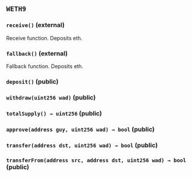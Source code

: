 ## `WETH9`






### `receive()` (external)

Receive function. Deposits eth.



### `fallback()` (external)

Fallback function. Deposits eth.



### `deposit()` (public)





### `withdraw(uint256 wad)` (public)





### `totalSupply() → uint256` (public)





### `approve(address guy, uint256 wad) → bool` (public)





### `transfer(address dst, uint256 wad) → bool` (public)





### `transferFrom(address src, address dst, uint256 wad) → bool` (public)







